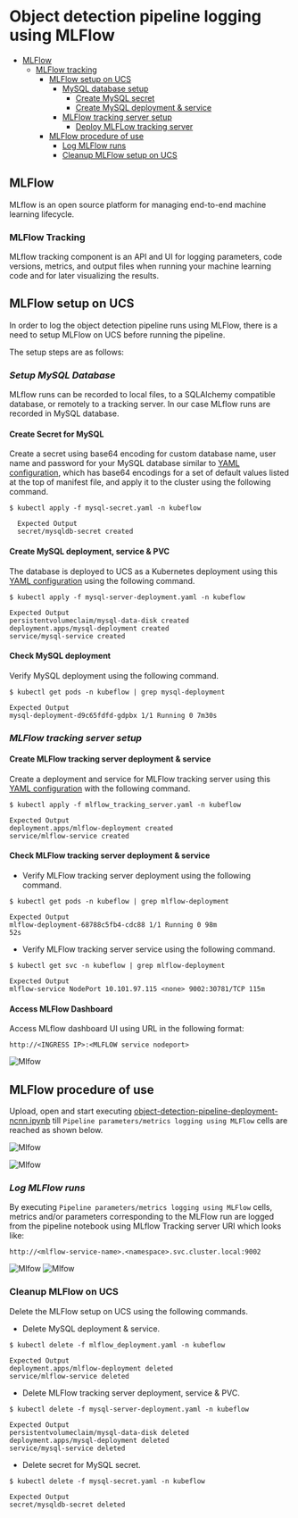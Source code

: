 # **Object detection pipeline logging using MLFlow**

<!-- vscode-markdown-toc -->
* [MLFlow](#mlflow)
     * [MLFlow tracking](#mlflowtracking)
          * [MLFlow setup on UCS](#mlflowsetup)
             * [MySQL database setup](#mysqlsetup)
	             * [Create MySQL secret](#mysqlsecret) 
                 * [Create MySQL deployment & service](#createmysqlservice)
	         * [MLFlow tracking server setup](#serversetup)
                 * [Deploy MLFLow tracking server](#deployserver)
          * [MLFlow procedure of use](#mlflowuse)
             * [Log MLFlow runs](#logruns)
             * [Cleanup MLFlow setup on UCS](#cleanupmlflow)
<!-- vscode-markdown-toc-config
	numbering=false
	autoSave=true
	/vscode-markdown-toc-config -->
<!-- /vscode-markdown-toc -->

## <a name='mlflow'></a>**MLFlow**

MLflow is an open source platform for managing end-to-end machine learning lifecycle.

### <a name='mlflowtracking'></a>**MLFlow Tracking**

MLflow tracking component is an API and UI for logging parameters, code versions, metrics, and output files when running your machine learning code and for later visualizing the results.

## <a name='mlflowsetup'></a>**MLFlow setup on UCS**

In order to log the object detection pipeline runs using MLFlow, there is a need to setup MLFlow on UCS before running the pipeline.

The setup steps are as follows:

### <a name='mysqlsetup'></a>***Setup MySQL Database***  

MLflow runs can be recorded to local files, to a SQLAlchemy compatible database, or remotely to a tracking server.
In our case MLflow runs are recorded in MySQL database.

#### <a name='mysqlsecret'></a> **Create Secret for MySQL**

Create a secret using base64 encoding for custom database name, user name and password for your MySQL database similar to [YAML configuration](mysql-secret.yaml), which has base64 encodings for a set of default values listed at the top of manifest file, and apply it to the cluster using the following command. 

```$ kubectl apply -f mysql-secret.yaml -n kubeflow```

```
  Expected Output
  secret/mysqldb-secret created
```

#### <a name='createmysqlservice'></a>**Create MySQL deployment, service & PVC**

The database is deployed to UCS as a Kubernetes deployment using this [YAML configuration](mysql-server-deployment.yaml) using the following command.

```$ kubectl apply -f mysql-server-deployment.yaml -n kubeflow```

```
Expected Output
persistentvolumeclaim/mysql-data-disk created
deployment.apps/mysql-deployment created
service/mysql-service created
```

#### **Check MySQL deployment**

Verify MySQL deployment using the following command.

```$ kubectl get pods -n kubeflow | grep mysql-deployment```

```
Expected Output
mysql-deployment-d9c65fdfd-gdpbx 1/1 Running 0 7m30s
```
### <a name='serversetup'></a>***MLFlow tracking server setup***  

#### <a name='deployserver'></a>**Create MLFlow tracking server deployment & service**

Create a deployment and service for MLFlow tracking server using this [YAML configuration](mlflow_tracking_server.yaml) with the following command.

```$ kubectl apply -f mlflow_tracking_server.yaml -n kubeflow```

```
Expected Output
deployment.apps/mlflow-deployment created
service/mlflow-service created
```

#### **Check MLFlow tracking server deployment & service**

* Verify MLFlow tracking server deployment using the following command.

```$ kubectl get pods -n kubeflow | grep mlflow-deployment```

```
Expected Output
mlflow-deployment-68788c5fb4-cdc88 1/1 Running 0 98m
52s
```
* Verify MLFlow tracking server service using the following command.

```$ kubectl get svc -n kubeflow | grep mlflow-deployment```

```
Expected Output
mlflow-service NodePort 10.101.97.115 <none> 9002:30781/TCP 115m
```
#### **Access MLFlow Dashboard**

Access MLflow dashboard UI using URL in the following format:

```http://<INGRESS IP>:<MLFLOW service nodeport>```

![Mlfow](pictures/vis0.PNG)

## <a name='mlflowuse'></a>**MLFlow procedure of use**

Upload, open and start executing [object-detection-pipeline-deployment-ncnn.ipynb](../object-detection-pipeline-deployment-ncnn.ipynb) till ```Pipeline parameters/metrics logging using MLFlow``` cells are reached as shown below.

![Mlfow](pictures/jp1.PNG)

![Mlfow](pictures/jp2.PNG)


### <a name='logruns'></a>***Log MLFlow runs***

By executing ```Pipeline parameters/metrics logging using MLFlow``` cells, metrics and/or parameters corresponding to the MLFlow run are logged from the pipeline notebook using MLflow Tracking server URI which looks like:

```http://<mlflow-service-name>.<namespace>.svc.cluster.local:9002```

![Mlfow](pictures/vis1.PNG)
![Mlfow](pictures/vis2.PNG)

### <a name='cleanupmlflow'></a>**Cleanup MLFlow on UCS**

Delete the MLFlow setup on UCS using the following commands.

* Delete MySQL deployment & service.

```$ kubectl delete -f mlflow_deployment.yaml -n kubeflow```

```
Expected Output
deployment.apps/mlflow-deployment deleted
service/mlflow-service deleted
```

* Delete MLFlow tracking server deployment, service & PVC.

```$ kubectl delete -f mysql-server-deployment.yaml -n kubeflow```

```
Expected Output
persistentvolumeclaim/mysql-data-disk deleted
deployment.apps/mysql-deployment deleted
service/mysql-service deleted
```

* Delete secret for MySQL secret.

```$ kubectl delete -f mysql-secret.yaml -n kubeflow```

```
Expected Output
secret/mysqldb-secret deleted
```

